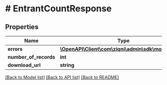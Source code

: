 # # EntrantCountResponse

## Properties

Name | Type | Description | Notes
------------ | ------------- | ------------- | -------------
**errors** | [**\OpenAPI\Client\com\ziqni\admin\sdk\model\Error[]**](Error.md) |  | [optional]
**number_of_records** | **int** |  |
**download_url** | **string** |  |

[[Back to Model list]](../../README.md#models) [[Back to API list]](../../README.md#endpoints) [[Back to README]](../../README.md)
